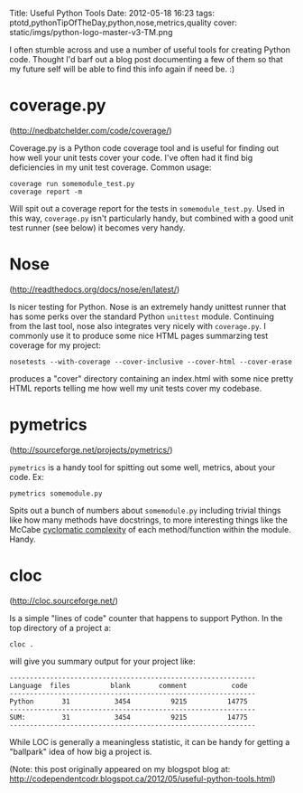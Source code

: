 Title: Useful Python Tools
Date: 2012-05-18 16:23
tags: ptotd,pythonTipOfTheDay,python,nose,metrics,quality
cover: static/imgs/python-logo-master-v3-TM.png

I often stumble across and use a number of useful tools for creating Python code.  Thought I'd barf out a blog post
documenting a few of them so that my future self will be able to find this info again if need be. :)

# coverage.py

(<http://nedbatchelder.com/code/coverage/>)

Coverage.py is a Python code coverage tool and is useful for finding out how well your unit tests cover your code.
I've often had it find big deficiencies in my unit test coverage.  Common usage:

```shell
coverage run somemodule_test.py
coverage report -m
```

Will spit out a coverage report for the tests in `somemodule_test.py`.  Used in this way, `coverage.py` isn't particularly
handy, but combined with a good unit test runner (see below) it becomes very handy.

# Nose

(<http://readthedocs.org/docs/nose/en/latest/>)

Is nicer testing for Python.  Nose is an extremely handy unittest runner that has some perks over the standard Python
`unittest` module.  Continuing from the last tool, nose also integrates very nicely with `coverage.py`.  I commonly use
it to produce some nice HTML pages summarzing test coverage for my project:

```shell
nosetests --with-coverage --cover-inclusive --cover-html --cover-erase
```

produces a "cover" directory containing an index.html with some nice pretty HTML reports telling me how well my unit
tests cover my codebase.

# pymetrics

(<http://sourceforge.net/projects/pymetrics/>)

`pymetrics` is a handy tool for spitting out some well, metrics, about your code.  Ex:

```shell
pymetrics somemodule.py
```

Spits out a bunch of numbers about `somemodule.py` including trivial things like how many methods have docstrings, to
more interesting things like the McCabe [cyclomatic complexity](http://en.wikipedia.org/wiki/Cyclomatic_complexity) of
each method/function within the module.  Handy.

# cloc

(<http://cloc.sourceforge.net/>)

Is a simple "lines of code" counter that happens to support Python.  In the top directory of a project a:

```shell
cloc .
```

will give you summary output for your project like:

```pre
-------------------------------------------------------------
Language  files          blank       comment           code
-------------------------------------------------------------
Python       31           3454          9215          14775
-------------------------------------------------------------
SUM:         31           3454          9215          14775
-------------------------------------------------------------
```

While LOC is generally a meaningless statistic, it can be handy for getting a "ballpark" idea of how big a project is.

(Note: this post originally appeared on my blogspot blog at: <http://codependentcodr.blogspot.ca/2012/05/useful-python-tools.html>)
